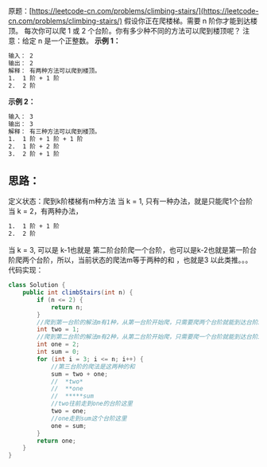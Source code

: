 原题：[https://leetcode-cn.com/problems/climbing-stairs/](https://leetcode-cn.com/problems/climbing-stairs/)
假设你正在爬楼梯。需要 n 阶你才能到达楼顶。
每次你可以爬 1 或 2 个台阶。你有多少种不同的方法可以爬到楼顶呢？
注意：给定 n 是一个正整数。
**示例 1：** 

```bash
输入： 2
输出： 2
解释： 有两种方法可以爬到楼顶。
1.  1 阶 + 1 阶
2.  2 阶
```
**示例 2：**
```bash
输入： 3
输出： 3
解释： 有三种方法可以爬到楼顶。
1.  1 阶 + 1 阶 + 1 阶
2.  1 阶 + 2 阶
3.  2 阶 + 1 阶
```

## 思路：
定义状态：爬到k阶楼梯有m种方法
当 k = 1,  只有一种办法，就是只能爬1个台阶 
当 k = 2，有两种办法，
```bash
1.  1 阶 + 1 阶
2.  2 阶
```
当 k = 3, 可以是 k-1也就是 第二阶台阶爬一个台阶，也可以是k-2也就是第一阶台阶爬两个台阶，所以，当前状态的爬法m等于两种的和 ，也就是3
以此类推。。。
代码实现：

```java
class Solution {
    public int climbStairs(int n) {
        if (n <= 2) {
            return n;
        } 
        //爬到第一台阶的解法m有1种，从第一台阶开始爬，只需要爬两个台阶就能到达台阶3
        int two = 1;
        //爬到第二台阶的解法m有2种，从第二台阶开始爬，只需要爬一个台阶就能到达台阶3
        int one = 2;
        int sum = 0;
        for (int i = 3; i <= n; i++) {
        	//第三台阶的爬法是这两种的和
            sum = two + one;
            //  *two*
          	//  **one 
          	//  *****sum
          	//two往前走到one的台阶这里
            two = one;
            //one走到sum这个台阶这里
            one = sum;
        }
        return one;
    }
}
```